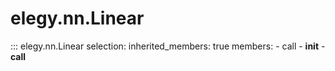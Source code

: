 # elegy.nn.Linear

::: elegy.nn.Linear
    selection:
        inherited_members: true
        members:
            - call
            - __init__
            - __call__